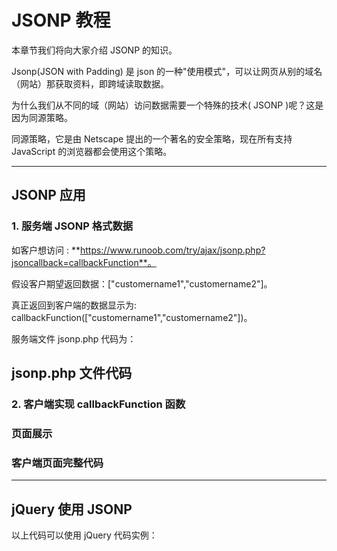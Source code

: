 # JSONP 教程

本章节我们将向大家介绍 JSONP 的知识。

Jsonp(JSON with Padding) 是 json 的一种"使用模式"，可以让网页从别的域名（网站）那获取资料，即跨域读取数据。

为什么我们从不同的域（网站）访问数据需要一个特殊的技术( JSONP )呢？这是因为同源策略。

同源策略，它是由 Netscape 提出的一个著名的安全策略，现在所有支持 JavaScript 的浏览器都会使用这个策略。

------

## JSONP 应用

### 1. 服务端 JSONP 格式数据

如客户想访问 : **https://www.runoob.com/try/ajax/jsonp.php?jsoncallback=callbackFunction**。

假设客户期望返回数据：["customername1","customername2"]。

真正返回到客户端的数据显示为: callbackFunction(["customername1","customername2"])。

服务端文件 jsonp.php 代码为：

## jsonp.php 文件代码

<?php header('Content-type: application/json'); //获取回调函数名 $jsoncallback = htmlspecialchars($_REQUEST ['jsoncallback']); //json数据 $json_data = '["customername1","customername2"]'; //输出jsonp格式的数据 echo $jsoncallback . "(" . $json_data . ")"; ?>

### 2. 客户端实现 callbackFunction 函数

<script type="text/javascript"> function callbackFunction(result, methodName) {     var html = '<ul>';     for(var i = 0; i < result.length; i++)     {         html += '<li>' + result[i] + '</li>';     }     html += '</ul>';     document.getElementById('divCustomers').innerHTML = html; } </script>

### 页面展示

<div id="divCustomers"></div>

### 客户端页面完整代码

<!DOCTYPE html> <html> <head> <meta charset="utf-8"> <title>JSONP 实例</title> </head> <body> <div id="divCustomers"></div> <script type="text/javascript">

function callbackFunction(result, methodName) {    var html = '<ul>';    for(var i = 0; i < result.length; i++)    {        html += '<li>' + result[i] + '</li>';    }    html += '</ul>';    document.getElementById('divCustomers').innerHTML = html; }

</script> <script type="text/javascript" src="https://www.runoob.com/try/ajax/jsonp.php?jsoncallback=callbackFunction"></script> </body> </html>

------

## jQuery 使用 JSONP

以上代码可以使用 jQuery 代码实例：

<!DOCTYPE html> <html> <head>    <meta charset="utf-8">    <title>JSONP 实例</title>    <script src="https://cdn.static.runoob.com/libs/jquery/1.8.3/jquery.js"></script>     </head> <body> <div id="divCustomers"></div> <script>

$.getJSON("https://www.runoob.com/try/ajax/jsonp.php?jsoncallback=?", function(data) {        var html = '<ul>';    for(var i = 0; i < data.length; i++)    {        html += '<li>' + data[i] + '</li>';    }    html += '</ul>';        $('#divCustomers').html(html);  });

</script> </body> </html>